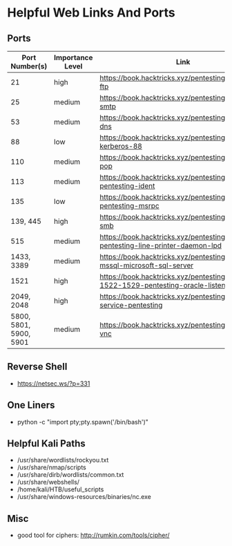 
# Helpful Web Links And Ports

## Ports
| Port Number(s) | Importance Level | Link |
|-------------------|---------------------|------|
| 21 | high | https://book.hacktricks.xyz/pentesting/pentesting-ftp |
| 25 | medium | https://book.hacktricks.xyz/pentesting/pentesting-smtp |
| 53 | medium | https://book.hacktricks.xyz/pentesting/pentesting-dns | 
| 88 | low | https://book.hacktricks.xyz/pentesting/pentesting-kerberos-88 |
| 110 | medium | https://book.hacktricks.xyz/pentesting/pentesting-pop |
| 113 | medium | https://book.hacktricks.xyz/pentesting/113-pentesting-ident |
| 135 | low | https://book.hacktricks.xyz/pentesting/135-pentesting-msrpc |
| 139, 445 | high | https://book.hacktricks.xyz/pentesting/pentesting-smb |
| 515 | medium | https://book.hacktricks.xyz/pentesting/515-pentesting-line-printer-daemon-lpd |
| 1433, 3389 | medium | https://book.hacktricks.xyz/pentesting/pentesting-mssql-microsoft-sql-server |
| 1521 | high | https://book.hacktricks.xyz/pentesting/1521-1522-1529-pentesting-oracle-listener | 
| 2049, 2048 | high | https://book.hacktricks.xyz/pentesting/nfs-service-pentesting |
| 5800, 5801, 5900, 5901 | medium | https://book.hacktricks.xyz/pentesting/pentesting-vnc | 


## Reverse Shell
- https://netsec.ws/?p=331

## One Liners
- python -c "import pty;pty.spawn('/bin/bash')"

## Helpful Kali Paths
- /usr/share/wordlists/rockyou.txt
- /usr/share/nmap/scripts
- /usr/share/dirb/wordlists/common.txt
- /usr/share/webshells/
- /home/kali/HTB/useful_scripts
- /usr/share/windows-resources/binaries/nc.exe

## Misc
+ good tool for ciphers: http://rumkin.com/tools/cipher/





